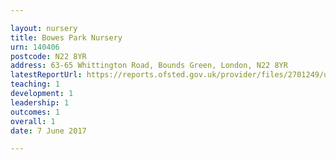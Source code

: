 ```yaml
---

layout: nursery
title: Bowes Park Nursery
urn: 140406
postcode: N22 8YR
address: 63-65 Whittington Road, Bounds Green, London, N22 8YR
latestReportUrl: https://reports.ofsted.gov.uk/provider/files/2701249/urn/140406.pdf
teaching: 1
development: 1
leadership: 1
outcomes: 1
overall: 1
date: 7 June 2017

---
```

